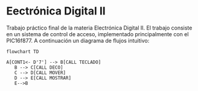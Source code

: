 # Eectrónica Digital II
Trabajo práctico final de la materia Electrónica Digital II.
El trabajo consiste en un sistema de control de acceso, implementado principalmente con el PIC16f877.
A continuación un diagrama de flujos intuitivo:

 ```mermaid
flowchart TD

A[CONT1<- D'7'] --> B[CALL TECLADO]
    B --> C[CALL DECO]
    C --> D[CALL MOVER]
    D --> E[CALL MOSTRAR]
    E-->B
 ```
 


